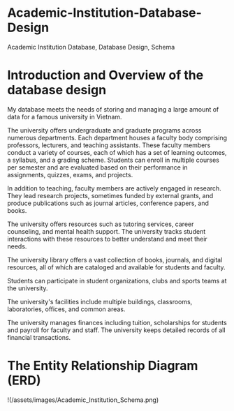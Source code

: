 # Academic-Institution-Database-Design
Academic Institution Database, Database Design, Schema

# Introduction and Overview of the database design
My database meets the needs of storing and managing a large amount of data for a famous university in Vietnam.

The university offers undergraduate and graduate programs across numerous departments.
Each department houses a faculty body comprising professors, lecturers, and teaching assistants.
These faculty members conduct a variety of courses, each of which has a set of learning outcomes, a syllabus, and a grading scheme.
Students can enroll in multiple courses per semester and are evaluated based on their performance in assignments, quizzes, exams, and projects.

In addition to teaching, faculty members are actively engaged in research.
They lead research projects, sometimes funded by external grants, and produce publications such as journal articles, conference papers, and books.

The university offers resources such as tutoring services, career counseling, and mental health support.
The university tracks student interactions with these resources to better understand and meet their needs.

The university library offers a vast collection of books, journals, and digital resources, all of which are cataloged and available for students and faculty.

Students can participate in student organizations, clubs and sports teams at the university.

The university's facilities include multiple buildings, classrooms, laboratories, offices, and common areas.

The university manages finances including tuition, scholarships for students and payroll for faculty and staff.
The university keeps detailed records of all financial transactions.

# The Entity Relationship Diagram (ERD)
!(/assets/images/Academic_Institution_Schema.png)